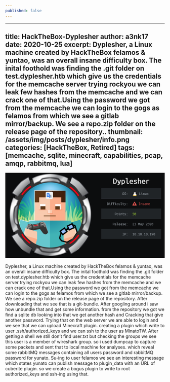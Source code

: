 ```yaml
---
published: false
---
```

---
title: HackTheBox-Dyplesher
author: a3nk17
date: 2020-10-25 
excerpt: Dyplesher, a Linux machine created by HackTheBox felamos & yuntao, was an overall insane difficulty box. The inital foothold was finding the .git folder on test.dyplesher.htb which give us the credentials for the memcache server trying rockyou we can leak few hashes from the memcache and we can crack one of that.Using the password we got from the memcache we can login to the gogs as felamos from which we see a gitlab mirror/backup. We see a repo.zip folder on the release page of the repository..
thumbnail: /assets/img/posts/dyplesher/info.png
categories: [HackTheBox, Retired]
tags: [memcache, sqlite, minecraft, capabilities, pcap, amqp, rabbitmq, lua]
---

![info](/assets/img/posts/dyplesher/info.png)


Dyplesher, a Linux machine created by HackTheBox felamos & yuntao, was an overall insane difficulty box. The inital foothold was finding the .git folder on test.dyplesher.htb which give us the credentials for the memcache server trying rockyou we can leak few hashes from the memcache and we can crack one of that.Using the password we got from the memcache we can login to the gogs as felamos from which we see a gitlab mirror/backup. We see a repo.zip folder on the release page of the repository. After downloading that we see that is a git-bundle. After googling around i saw how unbundle that and get some information. from the repository we got we find a sqlite db looking into that we get another hash and Cracking that give another password. Trying that on the web server we are able to login and we see that we can upload Minecraft plugin. creating a plugin which write to user .ssh/authorized_keys and we can ssh to the user as MinatoTW. After getting a shell we still don’t find user.txt but checking the groups we see this user is a member of wireshark group. so i used dumpcap to capture some packets and sent that to local machine for analyses. which reveal some rabbitMQ messages containing all users password and rabbitMQ password for yunato. Su-ing to user felamos we see an interesting message which states yunato can publish message to plugin_data with an URL of cuberite plugin. so we create a bogus plugin to write to root authorized_keys and ssh-ing using that.

